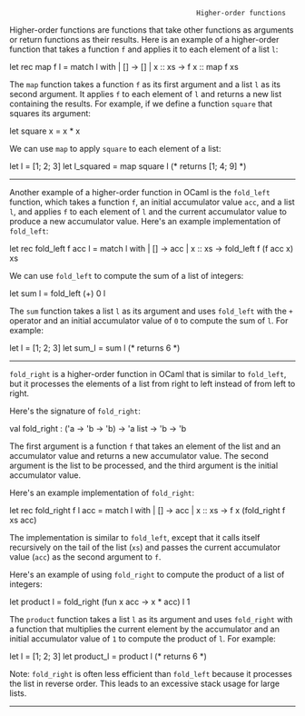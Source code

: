                                                   Higher-order functions


Higher-order functions are functions that take other functions as arguments or return functions as their results. Here is an example of a higher-order function that takes a function `f` and applies it to each element of a list `l`:


let rec map f l =
  match l with
  | [] -> []
  | x :: xs -> f x :: map f xs


The `map` function takes a function `f` as its first argument and a list `l` as its second argument. It applies `f` to each element of `l` and returns a new list containing the results. For example, if we define a function `square` that squares its argument:


let square x = x * x


We can use `map` to apply `square` to each element of a list:


let l = [1; 2; 3]
let l_squared = map square l  (* returns [1; 4; 9] *)

_____________________________________________________________________________________________________________________________________________

Another example of a higher-order function in OCaml is the `fold_left` function, which takes a function `f`, an initial accumulator value `acc`, and a list `l`, and applies `f` to each element of `l` and the current accumulator value to produce a new accumulator value. Here's an example implementation of `fold_left`:


let rec fold_left f acc l =
  match l with
  | [] -> acc
  | x :: xs -> fold_left f (f acc x) xs


We can use `fold_left` to compute the sum of a list of integers:


let sum l = fold_left (+) 0 l


The `sum` function takes a list `l` as its argument and uses `fold_left` with the `+` operator and an initial accumulator value of `0` to compute the sum of `l`. For example:


let l = [1; 2; 3]
let sum_l = sum l  (* returns 6 *)

_____________________________________________________________________________________________________________________________________________

`fold_right` is a higher-order function in OCaml that is similar to `fold_left`, but it processes the elements of a list from right to left instead of from left to right.

Here's the signature of `fold_right`:


val fold_right : ('a -> 'b -> 'b) -> 'a list -> 'b -> 'b


The first argument is a function `f` that takes an element of the list and an accumulator value and returns a new accumulator value. The second argument is the list to be processed, and the third argument is the initial accumulator value.

Here's an example implementation of `fold_right`:


let rec fold_right f l acc =
  match l with
  | [] -> acc
  | x :: xs -> f x (fold_right f xs acc)


The implementation is similar to `fold_left`, except that it calls itself recursively on the tail of the list (`xs`) and passes the current accumulator value (`acc`) as the second argument to `f`.

Here's an example of using `fold_right` to compute the product of a list of integers:


let product l = fold_right (fun x acc -> x * acc) l 1


The `product` function takes a list `l` as its argument and uses `fold_right` with a function that multiplies the current element by the accumulator and an initial accumulator value of `1` to compute the product of `l`. For example:


let l = [1; 2; 3]
let product_l = product l  (* returns 6 *)


Note: `fold_right` is often less efficient than `fold_left` because it processes the list in reverse order. This leads to an excessive stack usage for large lists.

_____________________________________________________________________________________________________________________________________________

